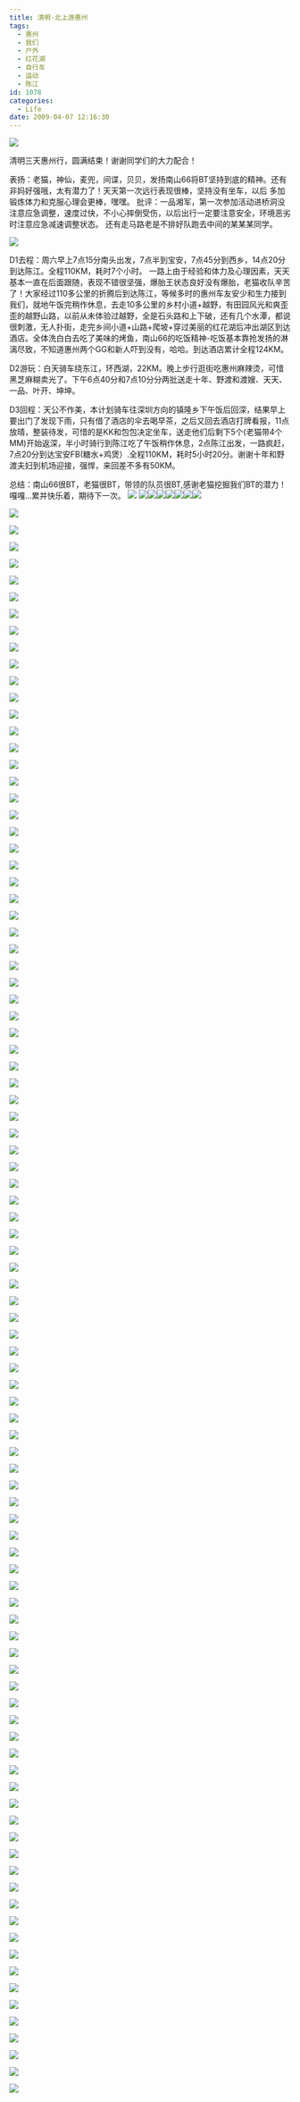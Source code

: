 ```yaml
---
title: 清明·北上游惠州
tags:
  - 惠州
  - 我们
  - 户外
  - 红花湖
  - 自行车
  - 运动
  - 陈江
id: 1078
categories:
  - Life
date: 2009-04-07 12:16:30
---
```


![](/images/2009/04/10_20090410_6647.jpg)

清明三天惠州行，圆满结束！谢谢同学们的大力配合！ 

表扬：老猫，神仙，麦兜，间谍，贝贝，发扬南山66将BT坚持到底的精神。还有非妈好强哦，太有潜力了！天天第一次远行表现很棒，坚持没有坐车，以后 
      多加锻炼体力和克服心理会更棒，嘿嘿。 
批评：一品湘军，第一次参加活动进桥洞没注意应急调整，速度过快，不小心摔倒受伤，以后出行一定要注意安全，环境恶劣时注意应急减速调整状态。 
      还有走马路老是不排好队跑去中间的某某某同学。 

![](/images/2009/04/10_20090410_6648.jpg)

D1去程：周六早上7点15分南头出发，7点半到宝安，7点45分到西乡，14点20分到达陈江。全程110KM，耗时7个小时。 
一路上由于经验和体力及心理因素，天天基本一直在后面跟随，表现不错很坚强，爆胎王状态良好没有爆胎，老猫收队辛苦了！大家经过110多公里的折腾后到达陈江，等候多时的惠州车友安少和生力接到我们，就地午饭完稍作休息，去走10多公里的乡村小道+越野，有田园风光和爽歪歪的越野山路，以前从未体验过越野，全是石头路和上下破，还有几个水潭，都说很刺激，无人扑街，走完乡间小道+山路+爬坡+穿过美丽的红花湖后冲出湖区到达酒店。全体洗白白去吃了美味的烤鱼，南山66的吃饭精神-吃饭基本靠抢发扬的淋漓尽致，不知道惠州两个GG和新人吓到没有，哈哈。到达酒店累计全程124KM。 

D2游玩：白天骑车绕东江，环西湖，22KM。晚上步行逛街吃惠州麻辣烫，可惜黑芝麻糊卖光了。下午6点40分和7点10分分两批送走十年、野渡和渡嫂、天天、一品、叶开、坤坤。 

D3回程：天公不作美，本计划骑车往深圳方向的镇隆乡下午饭后回深，结果早上要出门了发现下雨，只有借了酒店的伞去喝早茶，之后又回去酒店打牌看报，11点放晴，整装待发，可惜的是KK和包包决定坐车，送走他们后剩下5个(老猫带4个MM)开始返深，半小时骑行到陈江吃了午饭稍作休息，2点陈江出发，一路疯赶，7点20分到达宝安FB(糖水+鸡煲）.全程110KM，耗时5小时20分。谢谢十年和野渡夫妇到机场迎接，强悍，来回差不多有50KM。 

总结：南山66很BT，老猫很BT，带领的队员很BT,感谢老猫挖掘我们BT的潜力！嘎嘎...累并快乐着，期待下一次。 
![](/images/2007/11/19_yct009_9007.gif) ![](/images/2009/04/07_yct010_11129.gif)![](/images/2008/01/02_yct004_9284.gif)![](/images/2008/01/02_yct006_9258.gif)![](/images/2010/04/22_yct008_12629.gif)![](/images/2007/07/28_yct013_12834.gif)![](/images/2009/04/07_yct014_13131.gif)![](/images/2008/12/25_yct002_10649.gif) 

![](/images/2009/04/07_20090407_11134.jpg)

![](/images/2009/04/10_20090410_6649.jpg)

![](/images/2009/04/10_20090410_6650.jpg)

![](/images/2009/04/10_20090410_6651.jpg)

![](/images/2009/04/07_20090407_11135.jpg)

![](/images/2009/04/07_20090407_11136.jpg)

![](/images/2009/04/10_20090410_6652.jpg)

![](/images/2009/04/10_20090410_6653.jpg)

![](/images/2009/04/10_20090410_6654.jpg)

![](/images/2009/04/07_20090407_11137.jpg)

![](/images/2009/04/07_20090407_11138.jpg)

![](/images/2009/04/10_20090410_6655.jpg)

![](/images/2009/04/07_20090407_11139.jpg)

![](/images/2009/04/07_20090407_11140.jpg)

![](/images/2009/04/07_20090407_11141.jpg)

![](/images/2009/04/07_20090407_11142.jpg)

![](/images/2009/04/10_20090410_6656.jpg)

![](/images/2009/04/10_20090410_6657.jpg)

![](/images/2009/04/10_20090410_6658.jpg)

![](/images/2009/04/07_20090407_11143.jpg)

![](/images/2009/04/07_20090407_11144.jpg)

![](/images/2009/04/10_20090410_6659.jpg)

![](/images/2009/04/10_20090410_6660.jpg)

![](/images/2009/04/10_20090410_6661.jpg)

![](/images/2009/04/07_20090407_11145.jpg)

![](/images/2009/04/10_20090410_6662.jpg)

![](/images/2009/04/07_20090407_11146.jpg)

![](/images/2009/04/07_20090407_11147.jpg)

![](/images/2009/04/10_20090410_6663.jpg)

![](/images/2009/04/07_20090407_11148.jpg)

![](/images/2009/04/10_20090410_6664.jpg)

![](/images/2009/04/07_20090407_11149.jpg)

![](/images/2009/04/10_20090410_6665.jpg)

![](/images/2009/04/10_20090410_6666.jpg)

![](/images/2009/04/10_20090410_6667.jpg)

![](/images/2009/04/10_20090410_6668.jpg)

![](/images/2009/04/10_20090410_6669.jpg)

![](/images/2009/04/07_20090407_11150.jpg)

![](/images/2009/04/07_20090407_11151.jpg)

![](/images/2009/04/07_20090407_11152.jpg)

![](/images/2009/04/10_20090410_6670.jpg)

![](/images/2009/04/10_20090410_6671.jpg)

![](/images/2009/04/07_20090407_11153.jpg)

![](/images/2009/04/10_20090410_6672.jpg)

![](/images/2009/04/10_20090410_6673.jpg)

![](/images/2009/04/07_20090407_11154.jpg)

![](/images/2009/04/07_20090407_11155.jpg)

![](/images/2009/04/07_20090407_11156.jpg)

![](/images/2009/04/07_20090407_11157.jpg)

![](/images/2009/04/07_20090407_11158.jpg)

![](/images/2009/04/07_20090407_11159.jpg)

![](/images/2009/04/10_20090410_6674.jpg)

![](/images/2009/04/07_20090407_11160.jpg)

![](/images/2009/04/10_20090410_6675.jpg)

![](/images/2009/04/07_20090407_11161.jpg)

![](/images/2009/04/07_20090407_11162.jpg)

![](/images/2009/04/10_20090410_6676.jpg)

![](/images/2009/04/10_20090410_6677.jpg)

![](/images/2009/04/10_20090410_6678.jpg)

![](/images/2009/04/07_20090407_11163.jpg)

![](/images/2009/04/10_20090410_6679.jpg)

![](/images/2009/04/10_20090410_6680.jpg)

![](/images/2009/04/10_20090410_6681.jpg)

![](/images/2009/04/07_20090407_11164.jpg)

![](/images/2009/04/10_20090410_6682.jpg)

![](/images/2009/04/07_20090407_11165.jpg)

![](/images/2009/04/07_20090407_11166.jpg)

![](/images/2009/04/07_20090407_11167.jpg)

![](/images/2009/04/10_20090410_6683.jpg)

![](/images/2009/04/10_20090410_6684.jpg)

![](/images/2009/04/10_20090410_6685.jpg)

![](/images/2009/04/10_20090410_6686.jpg)

![](/images/2009/04/07_20090407_11168.jpg)

![](/images/2009/04/10_20090410_6687.jpg)

![](/images/2009/04/10_20090410_6688.jpg)

![](/images/2009/04/10_20090410_6689.jpg)

![](/images/2009/04/07_20090407_11169.jpg)

![](/images/2009/04/07_20090407_11170.jpg)

![](/images/2009/04/07_20090407_11171.jpg)

![](/images/2009/04/07_20090407_11172.jpg)

![](/images/2009/04/07_20090407_11173.jpg)

![](/images/2009/04/07_20090407_11174.jpg)

![](/images/2009/04/07_20090407_11175.jpg)

![](/images/2009/04/07_20090407_11176.jpg)

![](/images/2009/04/07_20090407_11177.jpg)

![](/images/2009/04/10_20090410_6690.jpg)

![](/images/2009/04/07_20090407_11178.jpg)

![](/images/2009/04/07_20090407_11179.jpg)

![](/images/2009/04/10_20090410_6691.jpg)

![](/images/2009/04/07_20090407_11180.jpg)

![](/images/2009/04/07_20090407_11181.jpg)

![](/images/2009/04/07_20090407_11182.jpg)

![](/images/2009/04/07_20090407_11183.jpg)

![](/images/2009/04/07_20090407_11184.jpg)

![](/images/2009/04/07_20090407_11185.jpg)